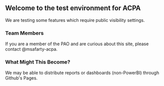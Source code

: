 ## Welcome to the test environment for ACPA
We are testing some features which require public visibility settings. 

### Team Members
If you are a member of the PAO and are curious about this site, please contact @msafarty-acpa.

### What Might This Become?
We may be able to distribute reports or dashboards (non-PowerBI) through Github's Pages. 

